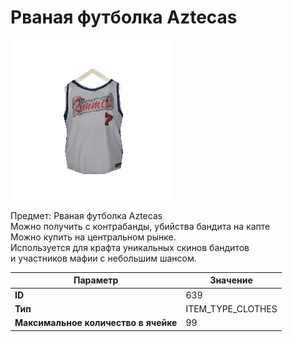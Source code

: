# Рваная футболка Aztecas

![Item Image](../img/639.webp?raw=true)

Предмет: Рваная футболка Aztecas<br>Можно получить с контрабанды, убийства бандита на капте<br>Можно купить на центральном рынке. <br>Используется для крафта уникальных скинов бандитов<br>и участников мафии с небольшим шансом.


| Параметр | Значение |
|----------|----------|
| **ID** | 639 |
| **Тип** | ITEM_TYPE_CLOTHES |
| **Максимальное количество в ячейке** | 99 |

